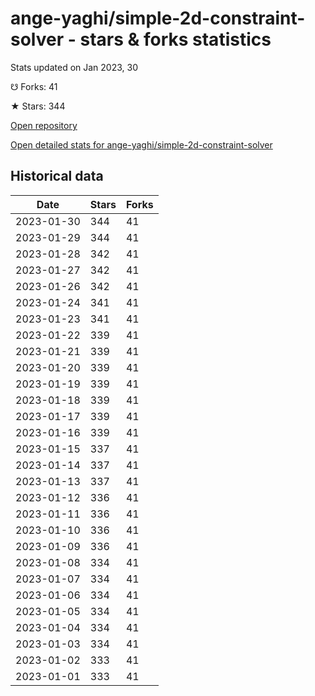 # ange-yaghi/simple-2d-constraint-solver - stars & forks statistics

Stats updated on Jan 2023, 30

☋ Forks: 41

★ Stars: 344

[Open repository](https://github.com/ange-yaghi/simple-2d-constraint-solver)

[Open detailed stats for ange-yaghi/simple-2d-constraint-solver](https://reviewgithub.com/rep/ange-yaghi/simple-2d-constraint-solver)

## Historical data
| Date | Stars | Forks |
|------|-------|-------|
| 2023-01-30 | 344 | 41 | 
| 2023-01-29 | 344 | 41 | 
| 2023-01-28 | 342 | 41 | 
| 2023-01-27 | 342 | 41 | 
| 2023-01-26 | 342 | 41 | 
| 2023-01-24 | 341 | 41 | 
| 2023-01-23 | 341 | 41 | 
| 2023-01-22 | 339 | 41 | 
| 2023-01-21 | 339 | 41 | 
| 2023-01-20 | 339 | 41 | 
| 2023-01-19 | 339 | 41 | 
| 2023-01-18 | 339 | 41 | 
| 2023-01-17 | 339 | 41 | 
| 2023-01-16 | 339 | 41 | 
| 2023-01-15 | 337 | 41 | 
| 2023-01-14 | 337 | 41 | 
| 2023-01-13 | 337 | 41 | 
| 2023-01-12 | 336 | 41 | 
| 2023-01-11 | 336 | 41 | 
| 2023-01-10 | 336 | 41 | 
| 2023-01-09 | 336 | 41 | 
| 2023-01-08 | 334 | 41 | 
| 2023-01-07 | 334 | 41 | 
| 2023-01-06 | 334 | 41 | 
| 2023-01-05 | 334 | 41 | 
| 2023-01-04 | 334 | 41 | 
| 2023-01-03 | 334 | 41 | 
| 2023-01-02 | 333 | 41 | 
| 2023-01-01 | 333 | 41 | 

